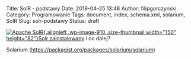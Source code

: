 Title: SolR - podstawy
Date: 2019-04-25 13:48
Author: filipgorczynski
Category: Programowanie
Tags: document, index, schema.xml, solarium, SolR
Slug: solr-podstawy
Status: draft

[![Apache SolR](https://filipgorczynski.files.wordpress.com/2014/10/solr.png?w=150){.alignleft .wp-image-910 .size-thumbnail width="150" height="82"}](http://filipgorczynski.wordpress.com/2014/10/18/solr-podstawy/)[Solr zainstalowany](http://filipgorczynski.wordpress.com/2014/10/18/solr-4-w-windows-7-na-tomcat-8/ "Solr 4 w Windows 7 na Tomcat 8") i co dalej?

Solarium (https://packagist.org/packages/solarium/solarium)
